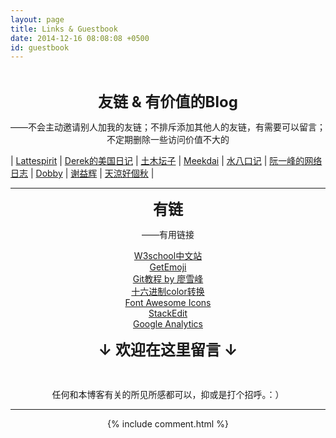 ```yaml
---
layout: page
title: Links & Guestbook
date: 2014-12-16 08:08:08 +0500
id: guestbook
---
```


<center><i class="fa fa-link fa-3x" align:></i></center>

<br>

<p><center><strong><font size="5">友链 & 有价值的Blog</font></strong></center></p>
<p></p><center>——不会主动邀请别人加我的友链；不排斥添加其他人的友链，有需要可以留言；不定期删除一些访问价值不大的</center><p></p>

\| [Lattespirit](http://www.lattespirit.com/) \| [Derek的美国日记](http://cn.derekyang.us/) \| [土木坛子](https://tumutanzi.com/) \| [Meekdai](http://meekdai.com/) \| [水八口记](https://shuiba.co/) \| [阮一峰的网络日志](http://www.ruanyifeng.com/blog/) \| [Dobby](https://dobby.me) \| [谢益辉](https://yihui.name/cn/) \| [天涼好個秋](https://stray.love/?status=loaded) \|

------

<p><center><strong><font size="5">有链</font></strong></center></p>
<p></p><center>——有用链接</center><p></p>
<p></p><center><a href="http://www.w3school.com.cn/h.asp">W3school中文站</a> <br>
<center><a href="http://getemoji.com/">GetEmoji</a> <br>
<center><a href="http://www.liaoxuefeng.com/wiki/0013739516305929606dd18361248578c67b8067c8c017b000">Git教程 by 廖雪峰</a> <br>
<center><a href="http://www.colorhexa.com/">十六进制color转换</a> <br>
<center><a href="http://fortawesome.github.io/Font-Awesome/icons/">Font Awesome Icons</a> <br>
<center><a href="https://stackedit.io/editor">StackEdit</a><br>
<center><a href="https://analytics.google.com/">Google Analytics</a><br>
</center></center></center></center></center><p></p>
<p><center><strong><font size="5">↓ 欢迎在这里留言 ↓</font></strong></center></p><br>
<p></p><center>任何和本博客有关的所见所感都可以，抑或是打个招呼。：）</center><p></p>
<hr>
{% include comment.html %}




